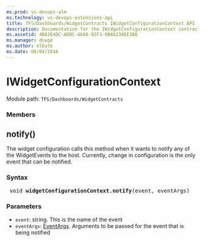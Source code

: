 ```yaml
---
ms.prod: vs-devops-alm
ms.technology: vs-devops-extensions-api
title: TFS/Dashboards/WidgetContracts IWidgetConfigurationContext API | Extensions for Visual Studio Team Services
description: Documentation for the IWidgetConfigurationContext contract.
ms.assetid: 4BA1E4DC-AD0C-46A8-92F3-0BA6230EE308
ms.manager: douge
ms.author: elbatk
ms.date: 08/04/2016
---
```


# IWidgetConfigurationContext

Module path: `TFS/Dashboards/WidgetContracts`


### Members

## notify()

The widget configuration calls this method when it wants to notify any of the WidgetEvents to the host. 
Currently, change in configuration is the only event that can be notified. 


### Syntax
<pre class='syntax'>
 void <b>widgetConfigurationContext.notify</b>(event, eventArgs)
</pre>

### Parameters

* `event`: string. This is the name of the event
* `eventArgs`: [EventArgs](./EventArgs.md). Arguments to be passed for the event that is being notified